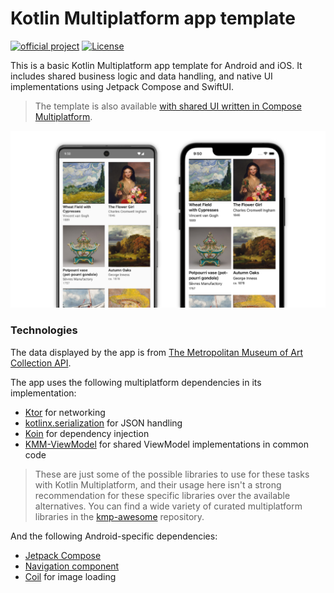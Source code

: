 # Kotlin Multiplatform app template

[![official project](http://jb.gg/badges/official.svg)](https://confluence.jetbrains.com/display/ALL/JetBrains+on+GitHub)
[![License](https://img.shields.io/badge/License-Apache_2.0-blue.svg)](https://opensource.org/licenses/Apache-2.0)

This is a basic Kotlin Multiplatform app template for Android and iOS. It includes shared business logic and data handling, and native UI implementations using Jetpack Compose and SwiftUI.

> The template is also available [with shared UI written in Compose Multiplatform](https://github.com/kotlin/KMP-App-Template).

![Screenshots of the app](images/screenshots.png)

### Technologies

The data displayed by the app is from [The Metropolitan Museum of Art Collection API](https://metmuseum.github.io/).

The app uses the following multiplatform dependencies in its implementation:

- [Ktor](https://ktor.io/) for networking
- [kotlinx.serialization](https://github.com/Kotlin/kotlinx.serialization) for JSON handling
- [Koin](https://github.com/InsertKoinIO/koin) for dependency injection
- [KMM-ViewModel](https://github.com/rickclephas/KMM-ViewModel) for shared ViewModel implementations in common code

> These are just some of the possible libraries to use for these tasks with Kotlin Multiplatform, and their usage here isn't a strong recommendation for these specific libraries over the available alternatives. You can find a wide variety of curated multiplatform libraries in the [kmp-awesome](https://github.com/terrakok/kmp-awesome) repository.

And the following Android-specific dependencies:

- [Jetpack Compose](https://developer.android.com/jetpack/compose)
- [Navigation component](https://developer.android.com/jetpack/compose/navigation)
- [Coil](https://github.com/coil-kt/coil) for image loading
